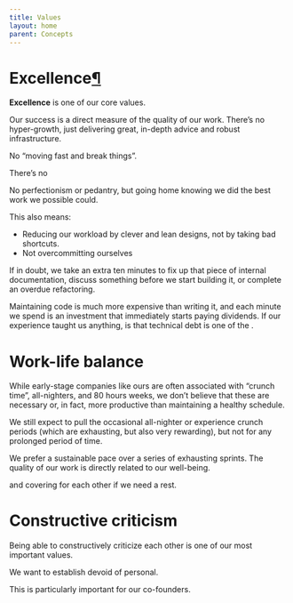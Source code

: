```yaml
---
title: Values
layout: home
parent: Concepts
---
```


# Excellence[¶](#excellence "Permalink to this headline")

**Excellence** is one of our core values.

Our success is a direct measure of the quality of our work. There’s no hyper-growth, just delivering great, in-depth advice and robust infrastructure.

No “moving fast and break things”.

There’s no

No perfectionism or pedantry, but going home knowing we did the best work we possible could.

This also means:

-   Reducing our workload by clever and lean designs, not by taking bad shortcuts.
-   Not overcommitting ourselves

If in doubt, we take an extra ten minutes to fix up that piece of internal documentation, discuss something before we start building it, or complete an overdue refactoring.

Maintaining code is much more expensive than writing it, and each minute we spend is an investment that immediately starts paying dividends. If our experience taught us anything, is that technical debt is one of the .

# Work-life balance[](#work-life-balance "Permalink to this headline")

While early-stage companies like ours are often associated with “crunch time”, all-nighters, and 80 hours weeks, we don’t believe that these are necessary or, in fact, more productive than maintaining a healthy schedule.

We still expect to pull the occasional all-nighter or experience crunch periods (which are exhausting, but also very rewarding), but not for any prolonged period of time.

We prefer a sustainable pace over a series of exhausting sprints. The quality of our work is directly related to our well-being.

and covering for each other if we need a rest.

# Constructive criticism[](#constructive-criticism "Permalink to this headline")

Being able to constructively criticize each other is one of our most important values.

We want to establish devoid of personal.

This is particularly important for our co-founders.